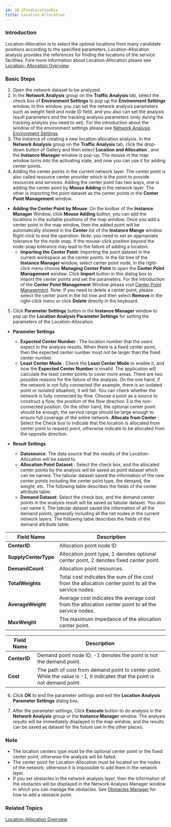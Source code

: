 ```yaml
---
id: 10-2FindLocationDia
title: Location-Allocation
---
```

### Introduction

Location-Allocation is to select the optimal locations from many candidate
positions according to the specified parameters. Location-Allocation analysis
provides the references for finding the locations of the service facilities.
Fore more information about Location-Allocation please see [Location-
Allocation Overview](10-1FindLocation).

### Basic Steps

1. Open the network dataset to be analyzed.
2. In the **Network Analysis** group on the **Traffic Analysis** tab, select the check box of **Environment Settings** to pop up the **Environment Settings** window. In this window, you can set the network analysis parameters such as weight field and node ID field, and you also can set the analysis result parameters and the tracking analysis parameters (only during the tracking analysis you need to set). For the introduction about the window of the environment settings please see [Network Analysis Environment Settings](NetAnalystEnvironmentWIN).
3. The instance of creating a new location-allocation analysis. In the **Network Analysis** group on the **Traffic Analysis** tab, click the drop-down button of Gallery and then select **Location and Allocation** , and the **Instance Manager** window is pop-up. The mouse in the map window turns into the activating state, and now you can use it for adding center points.
4. Adding the center points in the current network layer. The center point is also called resource center provider which is the point to provide resources and services. Adding the center point has two ways, one is adding the center point by **Mouse Adding** in the network layer. The other is importing the point dataset as the center points in the **Center Point Management** window. 
  * **Adding the Center Point by Mouse**: On the toolbar of the **Instance Manager** Window, click **Mouse Adding** button, you can add the locations in the suitable positions of the map window. Once you add a center point in the map window, then the added point will be automatically showed in the **Center** list of the **Instance Mange** window. Right click to end the operation. Note: you need to set an appropriate tolerance for the node snap. If the mouse-click position beyond the node-snap tolerance may lead to the failure of adding a location.
    * **Importing the Center Point**: Importing the point dataset in the current workspace as the center points. In the list tree of the **Instance Manager** window, select center point node, in the right-click menu choose **Managing Center Point** to open the **Center Point Management** window. Click **Import** button in this dialog box to import the center points and set the parameters. For the introduction of the **Center Point Management** Window please visit [Center Point Management](CentersManagement).
Note: If you need to delete a center point, please select the center point in the list tree and then select **Remove** in the right-click menu or click **Delete** directly in the keyboard.
5. Click **Parameter Settings** button in the **Instance Manager** window to pop up the **Location Analysis Parameter Settings** for setting the parameters of the Location-Allocation. 
  * **Parameter Settings**
    * **Expected Center Number** : The location number that the users expect in the analysis results. When there is a fixed center point, then the expected center number must not be larger than the fixed center number.
    * **Least Center Mode** : Check the **Least Center Mode** to enable it, and now the **Expected Center Number** is invalid. The application will calculate the least center points to cover more areas.
There are two possible reasons for the failure of the analysis. On the one
hand, if the network is not fully connected (for example, there is an isolated
point or isolated situation), it will fail. You can check whether the network
is fully connected by flow. Choose a point as a source to construct a flow,
the position of the flow direction 3 is the non-connected position. On the
other hand, the optional center point should be enough, the service range
should be large enough to ensure full coverage of the entire network.
**Allocate from Center** : Select the Check box to indicate that the location is allocated from center point to request point, otherwise indicate to be allocated from the opposite direction.
  * **Result Settings**

    * **Datasource**: The data source that the results of the Location-Allocation will be saved to.
    * **Allocation Point Dataset** : Select the check box, and the allocated center points by the analysis will be saved as point dataset which can be named. The tabular dataset saved the information of the new center points including the center point type, the demand, the weight, etc. The following table describes the fields of the center attribute table:  
    - **Demand Dataset**: Select the check box, and the demand center points in the analysis result will be saved as tabular dataset. You also can name it. The tabular dataset saved the information of all the demand points, generally including all the net nodes in the current network layers. The following table describes the fields of the demand attribute table:

Field Name | Description  
---|---  
**CenterID** | Allocation point node ID  
**SupplyCenterType** | Allocation point type, 1 denotes optional center point, 2 denotes fixed center point.  
**DemandCount** | Allocation point resources.  
**TotalWeights** | Total cost indicates the sum of the cost from the allocation center point to all the service nodes.  
**AverageWeight** | Average cost indicates the average cost from the allocation center point to all the service nodes.  
**MaxWeight** | The maximum impedance of the allocation center point.  
  

Field Name | Description  
---|---  
**CenterID** | Demand point node ID, -1 denotes the point is not the demand point.  
**Cost** | The path of cost from demand point to center point. While the value is -1, it indicates that the point is not demand point.  
  
6. Click **OK** to end the parameter settings and exit the **Location Analysis Parameter Settings** dialog box.

7. After the parameter settings, Click **Execute** button to do analysis in the **Network Analysis** group or the **Instance Manager** window. The analysis results will be immediately displayed in the map window, and the results can be saved as dataset for the future use in the other places. 

### Note

* The location centers type must be the optional center point or the fixed center point; otherwise the analysis will be failed.
* The center point for Location-Allocation must be located on the nodes of the network; otherwise it is impossible to add them in the network layer.
* If you set obstacles in the network analysis layer, then the information of the obstacles will be displayed in the Network Analysis Manager window in which you can manage the obstacles. See [Obstacles Manager](BarrierManagement) for how to add a obstacle point.

### Related Topics

[Location-Allocation Overview](10-1FindLocation)
